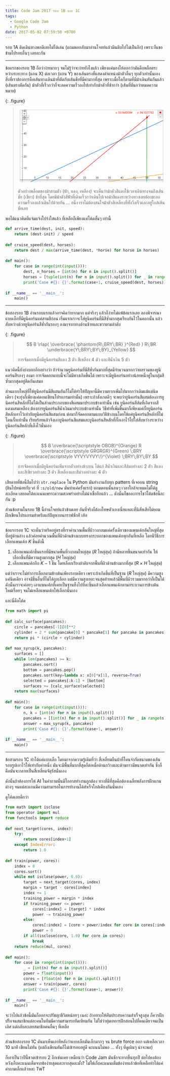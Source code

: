 ```yaml
---
title: Code Jam 2017 รอบ 1B และ 1C
tags:
  - Google Code Jam
  - Python
date: 2017-05-02 07:59:50 +0700
---
```


รอบ 1A ติดเดินทางพอดีเลยไม่ได้เล่น (แถมพอกลับมาอ่านโจทย์แล้วมึนตึบไปไม่เป็นอีก) เพราะงั้นขอข้ามไปรอบอื่นๆ เลยละกัน

---

ข้อแรกของรอบ 1B ถือว่าง่ายมากๆ จนไม่รู้ว่าจะง่ายยังไงแล้ว เพียงแค่มองให้ออกว่ามันคือพล็อตระหว่างระยะทาง (แกน X) ต่อเวลา (แกน Y) ของเส้นตรงที่แสดงตำแหน่งม้าตัวอื่นๆ ทุกตัวเท่านั้นเอง สิ่งที่เราต้องการคือเส้นทางเดินม้าที่ตัดกับเส้นชัยที่มีค่ามากที่สุด เพราะเมื่อใดก็ตามที่มีม้าเดินทันกันแล้ว (เส้นตรงตัดกัน) ม้าตัวที่เร็วกว่าก็จะลดความเร็วลงไปเท่ากับม้าตัวที่ช้ากว่า (เส้นที่ชันกว่าหมดความหมาย)

{: .figure}
> ![](/images/cruise-control-plot.png)
>
> ตัวอย่างพล็อตของม้าสามตัว (ฟ้า, แดง, เหลือง) จะเห็นว่าม้าตัวสีแดงใช้เวลาเดินทางจนถึงเส้นชัย (เขียว) ช้าที่สุด โดยมีม้าตัวสีฟ้าที่เดินเร็วกว่าเดินไปเจอม้าสีแดงระหว่างทางเลยต้องชะลอความเร็วลงแล้วเดินไปด้วยกัน ... อนึ่ง เราไม่ต้องสนใจม้าตัวสีเหลืองที่ทั้งวิ่งเร็วและอยู่ใกล้เส้นชัยเลย

พอได้แนวคิดที่แจ่มแจ้งโปร่งใสแล้ว ที่เหลือก็เพียงแค่โค้ดสั้นๆ เท่านี้

``` python
def arrive_time(dest, init, speed):
    return (dest-init) / speed

def cruise_speed(dest, horses):
    return dest / max(arrive_time(dest, *horse) for horse in horses)

def main():
    for case in range(int(input())):
        dest, n_horses = [int(n) for n in input().split()]
        horses = [tuple(int(n) for n in input().split()) for _ in range(n_horses)]
        print('Case #{}: {}'.format(case+1, cruise_speed(dest, horses)))

if __name__ == '__main__':
    main()

```

---

ข้อสองรอบ 1B อ่านรอบแรกแล้วอาจคิดว่ายากมาก แต่จริงๆ แล้วก็ง่ายไม่แพ้ข้อแรกเลย ลองพิจารณาแบบเล็กที่มียูนิคอร์นแค่สามสีก่อน เริ่มแรกเราจะใส่ยูนิคอร์นที่มีสีซ้ำมากสุดเรียงกันไว้ในคอกนั้น แล้วสับหว่างด้วยยูนิคอร์นสีซ้ำกันรองๆ ลงมาจากทางด้านซ้ายและขวาตามลำดับ

{: .figure}
> $$
>                                B
>     \rlap{ \overbrace{ \phantom{R\;BRY\;BR} }^{Red} }
>                                 R\;BR
>                          \underbrace{Y\;BRY\;BY\;BY}_{Yellow}
> $$
>
> การจัดคอกเมื่อมียูนิคอร์นสีแดง 3 ตัว สีเหลือง 4 ตัว และสีน้ำเงิน 5 ตัว

แนวคิดนี้ยังบ่งบอกอีกอย่างว่า ถ้าจำนวนยูนิคอร์นที่มีสีซ้ำกันมากที่สุดมีจำนวนมากกว่าผลรวมของยูนิคอร์นสีรองๆ ลงมา การจัดคอกแบบนี้จะไม่มีทางเกิดขึ้นได้ เพราะจะมียูนิคอร์นอย่างน้อยหนึ่งคู่ในกลุ่มสีซ้ำมากสุดอยู่ติดกันเสมอ

ส่วนแบบใหญ่ที่ให้ยูนิคอร์นมีสีผสมกันก็ไม่ได้ทำให้ปัญหานี้มีความยากเพิ่มไปมากกว่าเดิมแม้แต่นิดเดียว (จะยุ่งก็เพียงแค่ตอนเขียนโปรแกรมเท่านั้น) เพราะถ้าสังเกตดีๆ จะพบว่ายูนิคอร์นสีผสมต้องการยูนิคอร์นสีหลักที่ไม่ได้เป็นส่วนประกอบของสีผสมมาประกบข้างเท่านั้น เช่น ยูนิคอร์นสีส้มที่เกิดจากสีแดงผสมเหลือง ต้องการยูนิคอร์นสีน้ำเงินมาประกบข้างเท่านั้น วิธีทำที่เพิ่มขึ้นมาก็เพียงแค่กั๊กยูนิคอร์นสีหลักเอาไว้เท่ากับยูนิคอร์นสีผสมก่อน ต่อมาก็จัดคอกตามแบบวิธีข้างบนโดยใช้แค่ยูนิคอร์นสีหลักที่ไม่โดนกั๊กเท่านั้น เรียบร้อยแล้วจึงเอายูนิคอร์นสีผสมและยูนิคอร์นสีหลักที่กั๊กเอาไว้ไปใส่สับหว่างระหว่างยูนิคอร์นสีหลักที่เล็งไว้นั่นเอง

{: .figure}
> $$
>     B
>     \overbrace{\scriptstyle OBOB}^{Orange}
>     R
>     \overbrace{\scriptstyle GRGRGR}^{Green}
>     \;BRY
>     \overbrace{\scriptstyle VYVYVYVY\!}^{Violet}
>     \;BRY\;BY\;BY
> $$
>
> การจัดคอกเมื่อมียูนิคอร์นเพิ่มจากตัวอย่างข้างบน ได้แก่ สีน้ำเงินและสีส้มอย่างละ 2 ตัว สีแดงและสีเขียวอย่างละ 3 ตัว สีเหลืองและสีม่วงอย่างละ 4 ตัว

เสียดายที่ข้อนี้ลืมไปว่า `str.replace` ใน Python มันทำงานกับทุก pattern ที่เจอบน string (ชินไปหน่อยกับ vi ที่ `:s/old/new` มันทำแค่ครั้งแรก) แถมตอนนั้นลนๆ เวลาใกล้จะหมดไม่ได้ดูละเอียด เลยอดได้คะแนนเพราะความสะเพร่าอย่างไม่น่าเชื่ออีกแล้ว ... ดังนั้นก็ขอละการโชว์โค้ดข้อนี้ละกัน :p

ส่วนข้อสามในรอบ 1B นี้อ่านโจทย์แล้วข้ามเลย อันที่จริงก็ต้องโทษตัวเองเนี่ยแหละที่นิสัยเสียไม่ยอมฝึกเขียนโปรแกรมสำหรับแก้ปัญหาบนกราฟซักที เฮ้อ

---

ข้อแรกรอบ 1C จะเห็นว่าทริคอยู่ตรงที่เราคำนวณพื้นที่ผิววงกลมแค่ครั้งเดียวของแพนเค้กอันใหญ่ที่สุดที่อยู่ด้านล่าง แล้วค่อยคำนวณพื้นที่ผิวด้านข้างแบบทรงกระบอกของแพนเค้กทุกอันที่เหลือ โดยมีวิธีการเลือกแพนเค้ก $K$ ชิ้นดังนี้

1. เลือกแพนเค้กชิ้นแรกที่มีขนาดพื้นที่วงกลมใหญ่สุด ($R$ ใหญ่สุด) ถ้ามีหลายชิ้นขนาดเท่ากัน ให้เลือกชิ้นที่มีความสูงมากสุด ($H$ ใหญ่สุด)
2. เลือกแพนเค้กอีก $K-1$ ชิ้น โดยเลือกเรียงลำดับจากพื้นที่ผิวด้านข้างมากที่สุด ($R \times H$ ใหญ่สุด)

แต่ว่าเราจะไม่ทำการเลือกตามข้างต้นเพียงรอบเดียว เพราะถ้าเกิดชิ้นที่เป็นฐาน ($R$ ใหญ่สุด) มีความสูงแค่นิดเดียว อาจมีชิ้นอื่นที่ไม่ได้ถูกเลือก แต่มีความสูงเยอะจนสุดท้ายแล้วมีพื้นที่ผิวรวมมากกว่าก็เป็นได้ ดังนั้นเราจะค่อยๆ เอาแพนเค้กที่เคยเป็นฐานทิ้งไปทีละชิ้นแล้วเลือกแพนเค้กตามกระบวนการข้างต้นใหม่เรื่อยๆ จนไม่เหลือแพนเค้กให้เลือกนั่นเอง

และนี่คือโค้ด

``` python
from math import pi

def calc_surface(pancakes):
    circle = pancakes[-1][0]**2
    cylinder = 2 * sum(pancake[0] * pancake[1] for pancake in pancakes)
    return pi * (circle + cylinder)

def max_syrup(k, pancakes):
    surfaces = []
    while len(pancakes) >= k:
        pancakes.sort()
        bottom = pancakes.pop()
        pancakes.sort(key=lambda x: x[0]*x[1], reverse=True)
        selected = pancakes[:k-1] + [bottom]
        surfaces += [calc_surface(selected)]
    return max(surfaces)

def main():
    for case in range(int(input())):
        n, k = [int(n) for n in input().split()]
        pancakes = [[int(n) for n in input().split()] for _ in range(n)]
        answer = max_syrup(k, pancakes)
        print('Case #{}: {}'.format(case+1, answer))

if __name__ == '__main__':
    main()
```

---

ข้อสามรอบ 1C ทำได้แค่แบบเล็ก โดยมาจากความรู้เดิมที่ว่า สี่เหลี่ยมผืนผ้าที่โดนจำกัดขนาดของเส้นรอบรูปเอาไว้ให้เท่ากับค่าหนึ่ง มันจะมีพื้นที่มากที่สุดก็ต่อเมื่อด้านกว้างและด้านยาวมีขนาดเท่ากัน ซึ่งก็คือมันจะกลายเป็นสี่เหลี่ยมจัตุรัสนั่นเอง

ดังนั้นถ้าต้องการให้ AI ในคำถามนั้นมีโอกาสทำงานถูกต้อง ทางที่ดีที่สุดคือต้องเฉลี่ยพลังการฝึกแกนต่างๆ จนแต่ละแกนมีความสามารถในการทำงานได้สำเร็จใกล้เคียงกันนั่นเอง

ดูโค้ดเลยดีกว่า

``` python
from math import isclose
from operator import mul
from functools import reduce

def next_target(cores, index):
    try:
        return cores[index+1]
    except IndexError:
        return 1.0

def train(power, cores):
    index = 0
    cores.sort()
    while not isclose(power, 0.0):
        target = next_target(cores, index)
        margin = target - cores[index]
        index += 1
        training_power = margin * index
        if training_power <= power:
            cores[:index] = [target] * index
            power -= training_power
        else:
            cores[:index] = [core + power/index for core in cores[:index]]
            power = 0
        if all(isclose(core, 1.0) for core in cores):
            break
    return reduce(mul, cores)

def main():
    for case in range(int(input())):
        _ = [int(n) for n in input().split()]
        power = float(input())
        cores = [float(n) for n in input().split()]
        answer = train(power, cores)
        print('Case #{}: {}'.format(case+1, answer))

if __name__ == '__main__':
    main()

```

จะว่าไปแล้วข้อนี้มันก็ออกจะปรัชญาชีวิตหน่อยๆ เนอะ ถ้าอยากให้ทีมประสบความสำเร็จสูงสุด ก็ควรฝึกปรือจนสมาชิกแต่ละคนในทีมมีความสามารถทัดเทียมกัน ไม่ใช่ว่าทุ่มเทการฝึกสอนไปที่คนเดียวจนเป็นเลิศ แต่กลับละเลยสมาชิกคนอื่นๆ ที่เหลือ

---

ส่วนข้อสองรอบ 1C ดันมาเห็นเอาทีหลังว่าแบบเล็กมันเล็กมากๆ จน brute force ออก แต่เหลือเวลา 10 นาที เขียนไม่ทัน (แต่ถึงเขียนทันก็ไม่เข้ารอบอยู่ดี คะแนนไม่พอ ... ทั้งๆ ที่ดูเผินๆ น่าจะพอ)

ก็เอาเป็นว่าปีนี้ชวดเข้ารอบ 2 อีกเช่นเคย เหมือนว่า Code Jam มันชักจะยากขึ้นทุกปี ต่อไปคงต้องหวังเก็บคะแนนเต็มจากข้อง่ายสุดและยากสุดละมั้ง? ไม่ใช่เก็บคะแนนเต็มข้อง่ายแล้วข้อที่เหลือทำได้แค่คำถามเล็กแล้วหละ TwT
